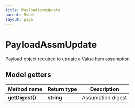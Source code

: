 ```yaml
---
title: PayloadAssmUpdate
parent: Model
layout: page
---
```


# PayloadAssmUpdate

Payload object required to update a Value Item assumption

## Model getters

Method name | Return type | Description
------------ | ------------- | -------------
**getDigest()** | **string** | Assumption digest

